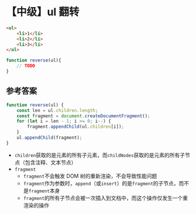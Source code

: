 # 【中级】ul 翻转

```html
<ul>
    <li>1</li>
    <li>2</li>
    <li>3</li>
</ul>
```

```js
function reverse(ul){
    // TODO
}
```

## 参考答案

```js
function reverse(ul) {
    const len = ul.children.length;
    const fragment = document.createDocumentFragment();
    for (let i = len - 1; i >= 0; i--) {
        fragment.appendChild(ul.children[i]);
    }
    ul.appendChild(fragment);
}
```

- `children`获取的是元素的所有子元素，而`childNodes`获取的是元素的所有子节点（包含注释、文本节点）
- `fragment`
  - `fragment`不会触发 DOM 树的重新渲染，不会导致性能问题
  - `fragment`作为参数时，`append`（或`insert`）的是`fragment`的子节点，而不是`fragment`本身
  - `fragment`的所有子节点会被一次插入到文档中，而这个操作仅发生一个重渲染的操作
